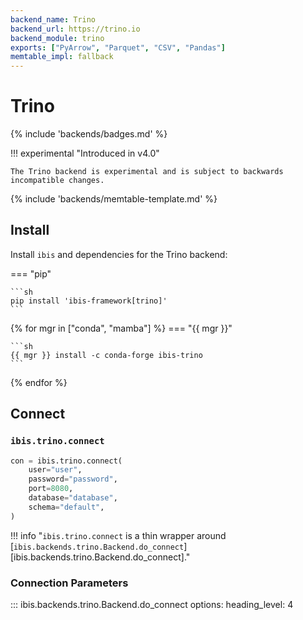 ```yaml
---
backend_name: Trino
backend_url: https://trino.io
backend_module: trino
exports: ["PyArrow", "Parquet", "CSV", "Pandas"]
memtable_impl: fallback
---
```


# Trino

{% include 'backends/badges.md' %}

!!! experimental "Introduced in v4.0"

    The Trino backend is experimental and is subject to backwards incompatible changes.

{% include 'backends/memtable-template.md' %}

## Install

Install `ibis` and dependencies for the Trino backend:

=== "pip"

    ```sh
    pip install 'ibis-framework[trino]'
    ```

{% for mgr in ["conda", "mamba"] %}
=== "{{ mgr }}"

    ```sh
    {{ mgr }} install -c conda-forge ibis-trino
    ```

{% endfor %}

## Connect

### `ibis.trino.connect`

```python
con = ibis.trino.connect(
    user="user",
    password="password",
    port=8080,
    database="database",
    schema="default",
)
```

<!-- prettier-ignore-start -->
!!! info "`ibis.trino.connect` is a thin wrapper around [`ibis.backends.trino.Backend.do_connect`][ibis.backends.trino.Backend.do_connect]."
<!-- prettier-ignore-end -->

### Connection Parameters

<!-- prettier-ignore-start -->
::: ibis.backends.trino.Backend.do_connect
    options:
      heading_level: 4
<!-- prettier-ignore-end -->
